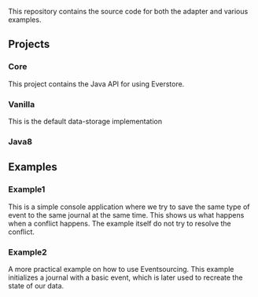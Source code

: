 This repository contains the source code for both the adapter and various examples.

## Projects

### Core

This project contains the Java API for using Everstore.

### Vanilla

This is the default data-storage implementation

### Java8

## Examples

### Example1

This is a simple console application where we try to save the same type of event to the same journal at the same time. 
This shows us what happens when a conflict happens. The example itself do not try to resolve the conflict.

### Example2

A more practical example on how to use Eventsourcing. This example initializes a journal with a basic event, which is 
later used to recreate the state of our data.
